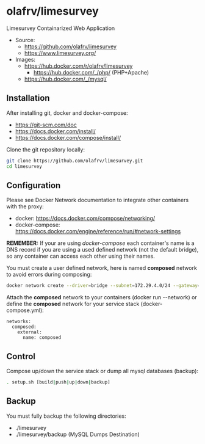 # olafrv/limesurvey
Limesurvey Containarized Web Application

 * Source: 
   * https://github.com/olafrv/limesurvey
   * https://www.limesurvey.org/
* Images: 
   * https://hub.docker.com/r/olafrv/limesurvey
	 * https://hub.docker.com/_/php/ (PHP+Apache)
   * https://hub.docker.com/_/mysql/

## Installation

After installing git, docker and docker-compose:

* https://git-scm.com/doc
* https://docs.docker.com/install/
* https://docs.docker.com/compose/install/

Clone the git repository locally:

```bash
git clone https://github.com/olafrv/limesurvey.git
cd limesurvey
```

## Configuration

Please see Docker Network documentation to integrate other containers with the proxy:

* docker: https://docs.docker.com/compose/networking/
* docker-compose: https://docs.docker.com/engine/reference/run/#network-settings

**REMEMBER:** If your are using *docker-compose* each container's name is a DNS record
if you are using a used defined network (not the default bridge), so any container can
access each other using their names.

You must create a user defined network, here is named **composed** network to avoid 
errors during composing:

```bash
docker network create --driver=bridge --subnet=172.29.4.0/24 --gateway=172.29.4.1 composed
```

Attach the **composed** network to your containers (docker run --network) or
define the **composed** network for your service stack (docker-compose.yml):

```
networks:
  composed:
    external:
      name: composed

```

## Control

Compose up/down the service stack or dump all mysql databases (backup):

```bash
. setup.sh [build|push|up|down|backup]
```

## Backup

You must fully backup the following directories:
  * ./limesurvey
  * ./limesurvey/backup (MySQL Dumps Destination)

